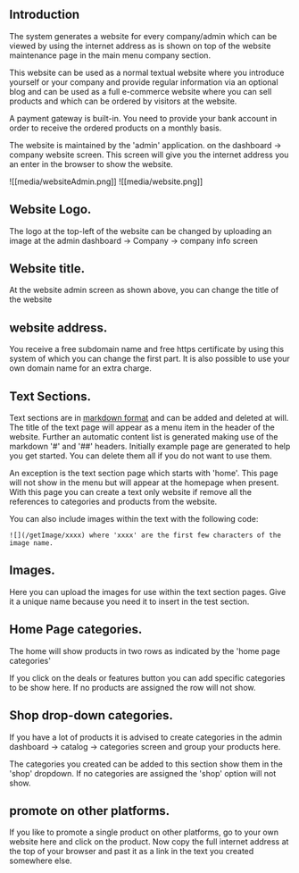## Introduction

The system generates a website for every company/admin which can be viewed by using the internet address as is shown on top of the website maintenance page in the main menu company section.

This website can be used as a normal textual website where you introduce yourself or your company and provide regular information via an optional blog and can be used as a full e-commerce website where you can sell products and which can be ordered by visitors at the website.

A payment gateway is built-in. You need to provide your bank account in order to receive the ordered products on a monthly basis.

The website is maintained by the 'admin' application. on the dashboard -> company website screen. This screen will give you the internet address you an enter in the browser to show the website.

![[media/websiteAdmin.png]]  ![[media/website.png]]

## Website Logo.

The logo at the top-left of the website can be changed by uploading an image at the admin dashboard -> Company -> company info screen

## Website title.

At the website admin screen as shown above, you can change the title of the website

## website address.

You receive a free subdomain name and free https certificate by using this system of which you can change the first part. It is also possible to use your own domain name for an extra charge.

## Text Sections.

Text sections are in [markdown format](https://www.markdownguide.org/cheat-sheet/) and can be added and deleted at will. The title of the text page will appear as a menu item in the header of the website. Further an automatic content list is generated making use of the markdown '#' and '##' headers. Initially example page are generated to help you get started. You can delete them all if you do not want to use them.

An exception is the text section page which starts with 'home'. This page will not show in the menu but will appear at the homepage when present. With this page you can create a text only website if remove all the references to categories and products from the website.

You can also include images within the text with the following code: 
```
![](/getImage/xxxx) where 'xxxx' are the first few characters of the image name.
```
## Images.

Here you can upload the images for use within the text section pages. Give it a unique name because you need it to insert in the test section.

## Home Page categories.

The home will show products in two rows as indicated by the 'home page categories'

If you click on the deals or features button you can add specific categories to be show here. If no products are assigned the row will not show.

## Shop drop-down categories.

If you have a lot of products it is advised to create categories in the admin dashboard -> catalog -> categories screen and group your products here.

The categories you created can be added to this section show them in the 'shop' dropdown. If no categories are assigned the 'shop' option will not show.

## promote on other platforms.

If you like to promote a single product on other platforms, go to your own website here and click on the product. Now copy the full internet address at the top of your browser and past it as a link in the text you created somewhere else.
